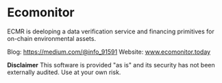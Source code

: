 # Ecomonitor
 
ECMR is deeloping a data verification service and financing primitives for on-chain environmental assets. 

Blog: https://medium.com/@info_91591
Website: www.ecomonitor.today

**Disclaimer**
 This software is provided "as is" and its security has not been externally audited. Use at your own risk.
